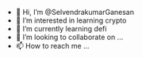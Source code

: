 - 👋 Hi, I’m @SelvendrakumarGanesan
- 👀 I’m interested in learning crypto
- 🌱 I’m currently learning defi
- 💞️ I’m looking to collaborate on ...
- 📫 How to reach me ...

<!---
SelvendrakumarGanesan/SelvendrakumarGanesan is a ✨ special ✨ repository because its `README.md` (this file) appears on your GitHub profile.
You can click the Preview link to take a look at your changes.
--->
